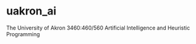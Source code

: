 # uakron_ai
The University of Akron 3460:460/560  Artificial Intelligence and Heuristic Programming
